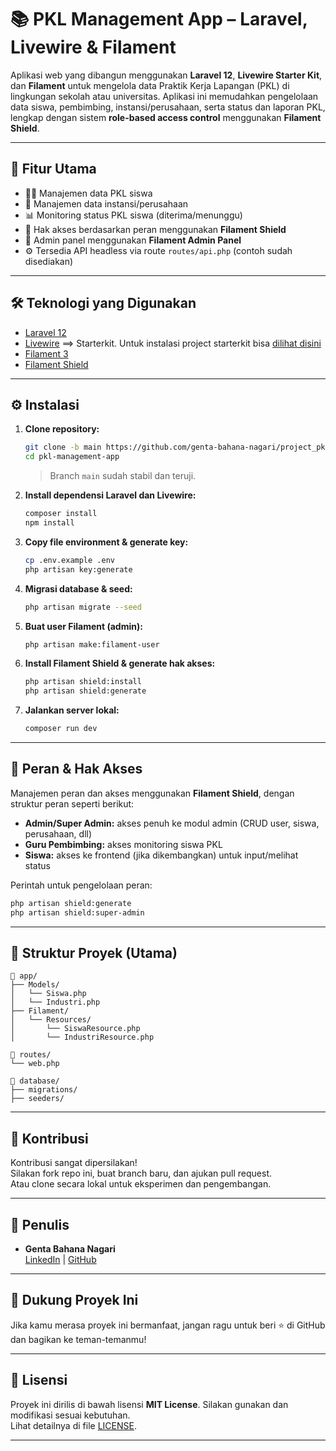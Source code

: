 # 📚 PKL Management App – Laravel, Livewire & Filament

Aplikasi web yang dibangun menggunakan **Laravel 12**, **Livewire Starter Kit**, dan **Filament** untuk mengelola data Praktik Kerja Lapangan (PKL) di lingkungan sekolah atau universitas. Aplikasi ini memudahkan pengelolaan data siswa, pembimbing, instansi/perusahaan, serta status dan laporan PKL, lengkap dengan sistem **role-based access control** menggunakan **Filament Shield**.

---

## 🔧 Fitur Utama

- 🧑‍🎓 Manajemen data PKL siswa  
- 🏢 Manajemen data instansi/perusahaan  
- 📊 Monitoring status PKL siswa (diterima/menunggu)  
- 🔐 Hak akses berdasarkan peran menggunakan **Filament Shield**  
- 🧩 Admin panel menggunakan **Filament Admin Panel**  
- ⚙️ Tersedia API headless via route `routes/api.php` (contoh sudah disediakan)  

---

## 🛠️ Teknologi yang Digunakan

- [Laravel 12](https://laravel.com/)  
- [Livewire](https://laravel-livewire.com) ==> Starterkit. Untuk instalasi project starterkit bisa [dilihat disini](https://qadrlabs.com/post/laravel-12-starter-kit)
- [Filament 3](https://filamentphp.com/)  
- [Filament Shield](https://github.com/ryangjchandler/filament-shield)  

---

## ⚙️ Instalasi

1. **Clone repository:**
   ```bash
   git clone -b main https://github.com/genta-bahana-nagari/project_pkl_fullstack.git
   cd pkl-management-app
   ```
   > Branch `main` sudah stabil dan teruji.

2. **Install dependensi Laravel dan Livewire:**
   ```bash
   composer install
   npm install
   ```

3. **Copy file environment & generate key:**
   ```bash
   cp .env.example .env
   php artisan key:generate
   ```

4. **Migrasi database & seed:**
   ```bash
   php artisan migrate --seed
   ```

5. **Buat user Filament (admin):**
   ```bash
   php artisan make:filament-user
   ```

6. **Install Filament Shield & generate hak akses:**
   ```bash
   php artisan shield:install
   php artisan shield:generate
   ```

7. **Jalankan server lokal:**
   ```bash
   composer run dev
   ```

---

## 🔐 Peran & Hak Akses

Manajemen peran dan akses menggunakan **Filament Shield**, dengan struktur peran seperti berikut:

- **Admin/Super Admin:** akses penuh ke modul admin (CRUD user, siswa, perusahaan, dll)  
- **Guru Pembimbing:** akses monitoring siswa PKL  
- **Siswa:** akses ke frontend (jika dikembangkan) untuk input/melihat status  

Perintah untuk pengelolaan peran:
```bash
php artisan shield:generate
php artisan shield:super-admin
```

---

## 📂 Struktur Proyek (Utama)

```
📁 app/
├── Models/
│   └── Siswa.php
│   └── Industri.php
├── Filament/
│   └── Resources/
│       └── SiswaResource.php
│       └── IndustriResource.php

📁 routes/
└── web.php

📁 database/
├── migrations/
├── seeders/
```

---

## 🤝 Kontribusi

Kontribusi sangat dipersilakan!  
Silakan fork repo ini, buat branch baru, dan ajukan pull request.  
Atau clone secara lokal untuk eksperimen dan pengembangan.

---

## 👤 Penulis

- **Genta Bahana Nagari**  
  [LinkedIn](https://www.linkedin.com/in/genta-bahana-nagari/) | [GitHub](https://github.com/genta-bahana-nagari)

---

## 🌟 Dukung Proyek Ini

Jika kamu merasa proyek ini bermanfaat, jangan ragu untuk beri ⭐ di GitHub dan bagikan ke teman-temanmu!

---

## 📜 Lisensi

Proyek ini dirilis di bawah lisensi **MIT License**. Silakan gunakan dan modifikasi sesuai kebutuhan.  
Lihat detailnya di file [LICENSE](LICENSE).

---
